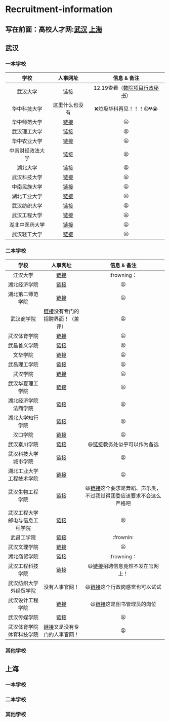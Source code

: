 # Recruitment-information
## 写在前面：高校人才网:[武汉](http://www.gaoxiaojob.com/zhaopin/chengshi/wuhan/) [上海](http://www.gaoxiaojob.com/zhaopin/diqu/shanghai/)
## 武汉
### 一本学校
| 学校 | 人事网址 | 信息 & 备注 |
|:------------:|:---------------:|:-----:|
| 武汉大学 | [链接](http://hr.whu.edu.cn/gljqtgwzp/aztjs.htm) | 12.19查看（[数院项目行政秘书](http://hr.whu.edu.cn/info/1071/1602.htm)）|
| 华中科技大学 | 这里什么也没有 | :x:垃圾华科再见！！！:angry::broken_heart::sob: |
| 华中师范大学 | [链接](http://hr.ccnu.edu.cn/rczp.htm)| :frowning: |
| 武汉理工大学 | [链接](http://rshc.whut.edu.cn/rshc/more_news.jsp?id=43) | :frowning: |
| 华中农业大学 | [链接](http://rs.hzau.edu.cn/zhaopin/product/recruit/post.jsp?FM_SYS_ID=hznydx) |:frowning: |
| 中南财经政法大学 | [链接](http://rsb.zuel.edu.cn/1276/list1.htm) | :frowning: |
| 湖北大学 | [链接](http://zhaopin.hubu.edu.cn/product/recruit/website/RecruitPostNew.jsp?FM_SYS_ID=hbdx&postTypeCode=1) | :frowning: |
| 武汉科技大学 | [链接](http://rsc.wust.edu.cn/zxgg/list.htm) | :frowning: |
| 中南民族大学 | [链接](http://www.scuec.edu.cn/s/19/t/912/p/4/list.htm) | :frowning: |
| 湖北工业大学 | [链接](http://zhaopin.hbut.edu.cn/product/recruit/defalt/recruitPost.jsp) | :frowning: |
| 武汉纺织大学 | [链接](http://rsc.wtu.edu.cn/xwdt/zpxx.htm) | :frowning: |
| 武汉工程大学 | [链接](https://rsc.wit.edu.cn/rczp.htm) | :frowning: |
| 湖北中医药大学 | [链接](https://rsc.hbtcm.edu.cn/rczp.htm) | :frowning: |
| 武汉轻工大学 | [链接](http://rsc.whpu.edu.cn/index/tzgg.htm) | :frowning: |
### 二本学校
| 学校 | 人事网址 | 信息 & 备注 |
|:------------:|:---------------:|:-----:|
| 江汉大学 | [链接](https://ieh.jhun.edu.cn/3105/list.htm) | :frowning： |
| 湖北经济学院 | [链接](http://rsc.hbue.edu.cn/1342/list.htm) | :frowning: |
| 湖北第二师范学院 | [链接](https://zpjob.acabridge.cn/www/company/view?ordertype=desc&comid=2570) | :frowning: |
| 武汉商学院 | [链接](https://www.wbu.edu.cn/2191/list.htm)没有专门的招聘界面！（差评）| :frowning: |
| 武汉体育学院 | [链接](https://rsc.whsu.edu.cn/list.jsp?urltype=tree.TreeTempUrl&wbtreeid=1024) | :frowning: |
| 武昌首义学院 | [链接](http://rsc.wsyu.edu.cn/info/iIndex.jsp?cat_id=10898) | :frowning: |
| 文华学院 | [链接](http://www.hustwenhua.net/jgsz/rlzyc_b_/zpxx.htm) | :frowning: |
| 武昌理工学院 | [链接](http://rsc.wut.edu.cn/plus/list.php?tid=1) | :frowning: |
| 武汉学院 | [链接](http://rs.whxy.edu.cn/rczp.htm) | :frowning: |
| 武汉华夏理工学院 | [链接](http://www.hxut.edu.cn/plus/list.php?tid=1237) | :frowning: |
| 湖北经济学院法商学院 | [链接](http://www.hbfs.edu.cn/6967/list.htm) | :frowning: |
| 湖北大学知行学院 | [链接](http://rzb.hudazx.cn/rcyj.htm) | :frowning: |
| 汉口学院 | [链接](http://hr.hkxy.edu.cn/Hr/Zhaopinxinxi/) | :frowning: |
| 武汉秦川学院 | [链接](http://rsc.qcuwh.cn/index.php/index-show-tid-157.html) | :smiley:[链接](http://rsc.qcuwh.cn/index.php/index-view-aid-17464.html)教务处似乎可以作为备选 |
| 武汉科技大学城市学院 | [链接](http://www.city.wust.edu.cn/rlzyc/rlzyc_zpxx/list/201.aspx) | :frowning: |
| 湖北工业大学工程技术学院 |[链接](https://gcxy.hbut.edu.cn/gcjs_rlzyb/rczp.htm) |:frowning: |
| 武汉生物工程学院 |[链接](http://rsc.whsw.cn/article/?article/?type=list&classid=4) |:smiley:[链接](http://rsc.whsw.cn/article/?type=detail&id=1536)这个要求是舞蹈、声乐类，不过我觉得团委应该要求不会这么严格吧 |
| 武汉工程大学邮电与信息工程学院 |[链接](http://rl.witpt.edu.cn/ZhaoPin/) |:frowning: |
| 武昌工学院 |[链接](http://rsc.wuit.cn/list.jsp?urltype=tree.TreeTempUrl&wbtreeid=1047) | :frownin: |
| 武汉文理学院 |[链接](http://rsb.whwl.edu.cn/rczp.htm) | :frowning:|
| 湖北商贸学院 |[链接](http://rs.hbc.edu.cn/rczp.htm) | :frowning： |
| 武汉工程科技学院 |[链接](http://rsc.wuhues.com/ckgd_rczp.htm) | :smiley:[链接](http://rsc.wuhues.com/ckgd_tzgg.htm)招聘信息竟然不发在官网上！|
| 武汉纺织大学外经贸学院 |没有人事官网！| :smiley:[链接](http://www.gaoxiaojob.com/zhaopin/zhuanti/whfzdxwjmxy2019/index.html)这个行政岗感觉也可以试试 |
| 武汉设计工程学院 |[链接](http://www.wids.edu.cn/index.php/list/14.html) | :smiley:[链接](http://www.wids.edu.cn/index.php/list/14.html)这是图书管理员的岗位 |
| 武汉传媒学院 |[链接](http://www.whmc.edu.cn/rsc/rsc_rczp/list-201.aspx) | :frowning: |
| 武汉体育学院体育科技学院 |[链接](https://kjxy.whsu.edu.cn/tzgg.htm)又是没有专门的人事官网！| :frowning: |



### 其他学校
## 上海
### 一本学校
### 二本学校
### 其他学校
